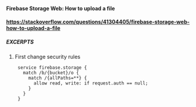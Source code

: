 #### Firebase Storage Web: How to upload a file
#### https://stackoverflow.com/questions/41304405/firebase-storage-web-how-to-upload-a-file

##### EXCERPTS

1. First change security rules

        service firebase.storage {
          match /b/{bucket}/o {
            match /{allPaths=**} {
              allow read, write: if request.auth == null;
            }
          }
        }
